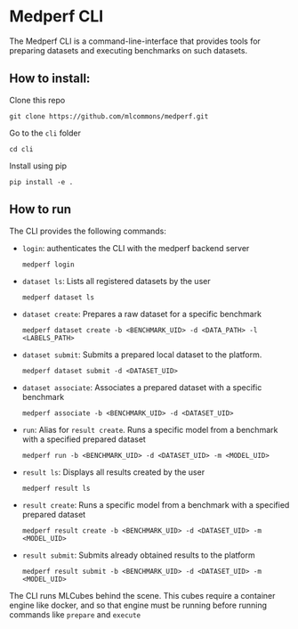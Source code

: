 # Medperf CLI
The Medperf CLI is a command-line-interface that provides tools for preparing datasets and executing benchmarks on such datasets.

## How to install:
Clone this repo
```
git clone https://github.com/mlcommons/medperf.git
```
Go to the `cli` folder
```
cd cli
```
Install using pip
```
pip install -e .
```

## How to run
The CLI provides the following commands:
- `login`: authenticates the CLI with the medperf backend server
  ```
  medperf login
  ```
- `dataset ls`: Lists all registered datasets by the user
  ```
  medperf dataset ls
  ```
- `dataset create`: Prepares a raw dataset for a specific benchmark
  ```
  medperf dataset create -b <BENCHMARK_UID> -d <DATA_PATH> -l <LABELS_PATH>
  ```
- `dataset submit`: Submits a prepared local dataset to the platform.
  ```
  medperf dataset submit -d <DATASET_UID> 
  ```
- `dataset associate`: Associates a prepared dataset with a specific benchmark
  ```
  medperf associate -b <BENCHMARK_UID> -d <DATASET_UID>
  ```
- `run`: Alias for `result create`. Runs a specific model from a benchmark with a specified prepared dataset
  ```
  medperf run -b <BENCHMARK_UID> -d <DATASET_UID> -m <MODEL_UID>
  ```
- `result ls`: Displays all results created by the user
  ```
  medperf result ls
  ```
- `result create`: Runs a specific model from a benchmark with a specified prepared dataset
  ```
  medperf result create -b <BENCHMARK_UID> -d <DATASET_UID> -m <MODEL_UID>
  ```
- `result submit`: Submits already obtained results to the platform
  ```
  medperf result submit -b <BENCHMARK_UID> -d <DATASET_UID> -m <MODEL_UID>
  ```
The CLI runs MLCubes behind the scene. This cubes require a container engine like docker, and so that engine must be running before running commands like `prepare` and `execute`